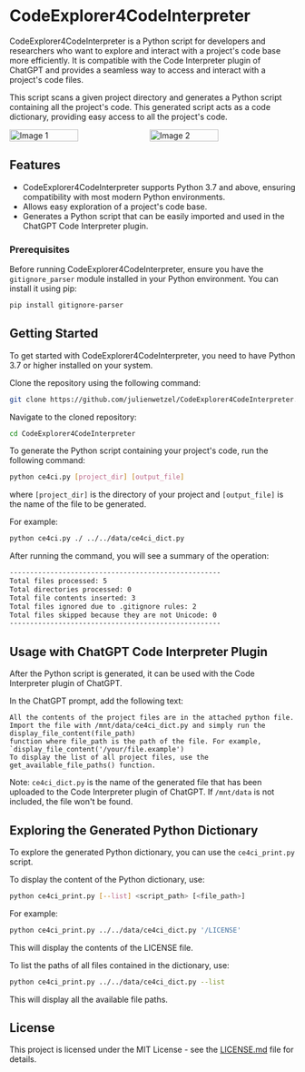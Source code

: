 # CodeExplorer4CodeInterpreter

CodeExplorer4CodeInterpreter is a Python script for developers and researchers who want to explore and interact with a project's code base more efficiently. It is compatible with the Code Interpreter plugin of ChatGPT and provides a seamless way to access and interact with a project's code files.

This script scans a given project directory and generates a Python script containing all the project's code. This generated script acts as a code dictionary, providing easy access to all the project's code.

<div style="display:flex;">
  <img src="https://github.com/julienwetzel/CodeExplorer4CodeInterpreter/assets/1897591/3f675698-96fd-45d3-96fb-b2033411ebd1" alt="Image 1" width="49%">
  <img src="https://github.com/julienwetzel/CodeExplorer4CodeInterpreter/assets/1897591/9444f225-31ed-4b2a-b1ba-d61161a2087a" alt="Image 2" width="49%">
</div>

## Features

- CodeExplorer4CodeInterpreter supports Python 3.7 and above, ensuring compatibility with most modern Python environments.
- Allows easy exploration of a project's code base.
- Generates a Python script that can be easily imported and used in the ChatGPT Code Interpreter plugin.

### Prerequisites

Before running CodeExplorer4CodeInterpreter, ensure you have the `gitignore_parser` module installed in your Python environment. You can install it using pip:

```bash
pip install gitignore-parser
```

## Getting Started

To get started with CodeExplorer4CodeInterpreter, you need to have Python 3.7 or higher installed on your system.

Clone the repository using the following command:
```bash
git clone https://github.com/julienwetzel/CodeExplorer4CodeInterpreter.git
```

Navigate to the cloned repository:
```bash
cd CodeExplorer4CodeInterpreter
```

To generate the Python script containing your project's code, run the following command:
```bash
python ce4ci.py [project_dir] [output_file]
```

where `[project_dir]` is the directory of your project and `[output_file]` is the name of the file to be generated.

For example:
```bash
python ce4ci.py ./ ../../data/ce4ci_dict.py
```

After running the command, you will see a summary of the operation:
```bash
----------------------------------------------------
Total files processed: 5
Total directories processed: 0
Total file contents inserted: 3
Total files ignored due to .gitignore rules: 2
Total files skipped because they are not Unicode: 0
----------------------------------------------------
```
## Usage with ChatGPT Code Interpreter Plugin

After the Python script is generated, it can be used with the Code Interpreter plugin of ChatGPT.

In the ChatGPT prompt, add the following text:

```
All the contents of the project files are in the attached python file.
Import the file with /mnt/data/ce4ci_dict.py and simply run the display_file_content(file_path)
function where file_path is the path of the file. For example, `display_file_content('/your/file.example')
To display the list of all project files, use the get_available_file_paths() function.
```

Note: `ce4ci_dict.py` is the name of the generated file that has been uploaded to the Code Interpreter plugin of ChatGPT. If `/mnt/data` is not included, the file won't be found.

## Exploring the Generated Python Dictionary

To explore the generated Python dictionary, you can use the `ce4ci_print.py` script.

To display the content of the Python dictionary, use:
```bash
python ce4ci_print.py [--list] <script_path> [<file_path>]
```
For example:
```bash
python ce4ci_print.py ../../data/ce4ci_dict.py '/LICENSE'
```
This will display the contents of the LICENSE file.

To list the paths of all files contained in the dictionary, use:
```bash
python ce4ci_print.py ../../data/ce4ci_dict.py --list
```
This will display all the available file paths.

## License

This project is licensed under the MIT License - see the [LICENSE.md](https://github.com/julienwetzel/CodeExplorer4CodeInterpreter/blob/main/LICENSE.md) file for details.


